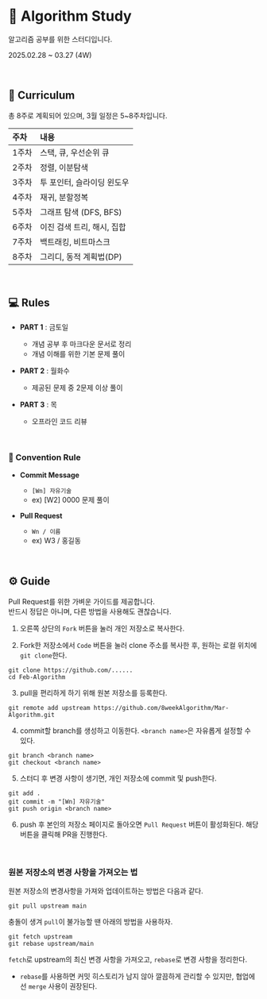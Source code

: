 # 🧩 Algorithm Study 

알고리즘 공부를 위한 스터디입니다.

2025.02.28 ~ 03.27 (4W)

<br/>

## 📆 Curriculum
총 8주로 계획되어 있으며, 3월 일정은 5~8주차입니다.

| 주차 | 내용 |
|:-----|:----|
| 1주차 | 스택, 큐, 우선순위 큐 |
| 2주차 | 정렬, 이분탐색 |
| 3주차 | 투 포인터, 슬라이딩 윈도우 |
| 4주차 | 재귀, 분할정복 |
| 5주차 | 그래프 탐색 (DFS, BFS) |
| 6주차 | 이진 검색 트리, 해시, 집합 |
| 7주차 | 백트래킹, 비트마스크 |
| 8주차 | 그리디, 동적 계획법(DP) |

<br/>


## 💻 Rules
- **PART 1** : 금토일
  + 개념 공부 후 마크다운 문서로 정리
  + 개념 이해를 위한 기본 문제 풀이

- **PART 2** : 월화수
  + 제공된 문제 중 2문제 이상 풀이

- **PART 3** : 목
  + 오프라인 코드 리뷰

<br/>

### 📍 Convention Rule
- **Commit Message**

  + `[Wn] 자유기술`
  + ex) [W2] 0000 문제 풀이

- **Pull Request**

  + `Wn / 이름`
  + ex) W3 / 홍길동

<br/>

## ⚙️ Guide

Pull Request를 위한 가벼운 가이드를 제공합니다. <br/> 반드시 정답은 아니며, 다른 방법을 사용해도 괜찮습니다.


1. 오른쪽 상단의 `Fork` 버튼을 눌러 개인 저장소로 복사한다.

2. Fork한 저장소에서 `Code` 버튼을 눌러 clone 주소를 복사한 후, 원하는 로컬 위치에 `git clone`한다.
```
git clone https://github.com/......
cd Feb-Algorithm
```

3. pull을 편리하게 하기 위해 원본 저장소를 등록한다.
```
git remote add upstream https://github.com/8weekAlgorithm/Mar-Algorithm.git
```

4. commit할 branch를 생성하고 이동한다. `<branch name>`은 자유롭게 설정할 수 있다.
```
git branch <branch name>
git checkout <branch name>
```

5. 스터디 후 변경 사항이 생기면, 개인 저장소에 commit 및 push한다.
```
git add .
git commit -m "[Wn] 자유기술"
git push origin <branch name>
```
6. push 후 본인의 저장소 페이지로 돌아오면 `Pull Request` 버튼이 활성화된다. 해당 버튼을 클릭해 PR을 진행한다. 

<br/>

### 원본 저장소의 변경 사항을 가져오는 법

원본 저장소의 변경사항을 가져와 업데이트하는 방법은 다음과 같다.
```
git pull upstream main
```
충돌이 생겨 `pull`이 불가능할 땐 아래의 방법을 사용하자.
```
git fetch upstream
git rebase upstream/main
```
`fetch`로 upstream의 최신 변경 사항을 가져오고, `rebase`로 변경 사항을 정리한다.
- `rebase`를 사용하면 커밋 히스토리가 남지 않아 깔끔하게 관리할 수 있지만, 협업에선 `merge` 사용이 권장된다.